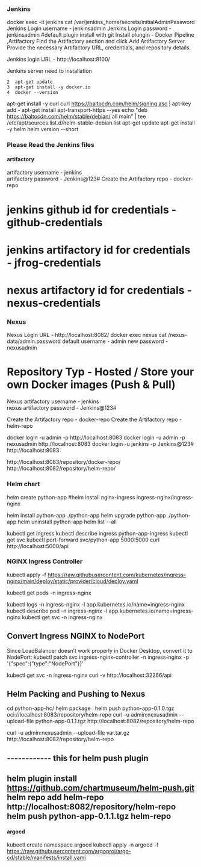 
### Jenkins #####
docker exec -it jenkins cat /var/jenkins_home/secrets/initialAdminPassword
Jenkins Login username - jenkinsadmin 
Jenkins Login password - jenkinsadmin
#default plugin install with git
Install plungin - Docker Pipeline ,Artifactory
Find the Artifactory section and click Add Artifactory Server.
Provide the necessary Artifactory URL, credentials, and repository details.

Jenkins login URL - http://localhost:8100/

Jenkins server need to installation

    2  apt-get update
    3  apt-get install -y docker.io
    4  docker --version

apt-get install -y curl
curl https://baltocdn.com/helm/signing.asc | apt-key add -
apt-get install apt-transport-https --yes
echo "deb https://baltocdn.com/helm/stable/debian/ all main" | tee /etc/apt/sources.list.d/helm-stable-debian.list
apt-get update
apt-get install -y helm
helm version --short


### Please Read the Jenkins files ######
#### artifactory #####
artifactory username - jenkins  
artifactory password - Jenkins@123#
Create the Artifactory repo - docker-repo


# jenkins github id  for credentials - github-credentials
# jenkins artifactory id  for credentials - jfrog-credentials
# nexus artifactory id  for credentials - nexus-credentials


### Nexus ####
Nexus Login URL - http://localhost:8082/
docker exec nexus cat /nexus-data/admin.password
default username - admin
new password -nexusadmin
# Repository Typ - Hosted / Store your own Docker images (Push & Pull)
 Nexus artifactory username - jenkins  
nexus artifactory password - Jenkins@123#

Create the Artifactory repo - docker-repo
Create the Artifactory repo - helm-repo

docker login -u admin -p <your-password> http://localhost:8083
docker login -u admin -p nexusadmin http://localhost:8083
docker login -u jenkins -p Jenkins@123# http://localhost:8083

http://localhost:8083/repository/docker-repo/
http://localhost:8082/repository/helm-repo/



### Helm chart 

helm create python-app
#helm install nginx-ingress ingress-nginx/ingress-nginx



helm install python-app ./python-app
helm upgrade python-app ./python-app
helm uninstall python-app
helm list --all

kubectl get ingress
kubectl describe ingress python-app-ingress
kubectl get svc
kubectl port-forward svc/python-app 5000:5000
curl http://localhost:5000/api



### NGINX Ingress Controller
kubectl apply -f https://raw.githubusercontent.com/kubernetes/ingress-nginx/main/deploy/static/provider/cloud/deploy.yaml

kubectl get pods -n ingress-nginx

kubectl logs -n ingress-nginx -l app.kubernetes.io/name=ingress-nginx
kubectl describe pod -n ingress-nginx -l app.kubernetes.io/name=ingress-nginx
kubectl get svc -n ingress-nginx


## Convert Ingress NGINX to NodePort
Since LoadBalancer doesn’t work properly in Docker Desktop, convert it to NodePort:
kubectl patch svc ingress-nginx-controller -n ingress-nginx -p '{"spec":{"type":"NodePort"}}'

kubectl get svc -n ingress-nginx
curl -v http://localhost:32266/api


## Helm Packing and Pushing to Nexus
cd python-app-hc/
helm package .
helm push python-app-0.1.0.tgz oci://localhost:8083/repository/helm-repo
curl -u admin:nexusadmin --upload-file python-app-0.1.1.tgz http://localhost:8082/repository/helm-repo

curl -u admin:nexusadmin --upload-file var.tar.gz http://localhost:8082/repository/helm-repo

## ------------ this for helm push plugin ######
helm plugin install https://github.com/chartmuseum/helm-push.git
helm repo add helm-repo http://localhost:8082/repository/helm-repo
helm push python-app-0.1.1.tgz helm-repo
---------------------------------------

#### argocd ###
kubectl create namespace argocd
kubectl apply -n argocd -f https://raw.githubusercontent.com/argoproj/argo-cd/stable/manifests/install.yaml
